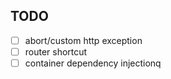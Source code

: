 ## TODO
- [ ] abort/custom http exception
- [ ] router shortcut
- [ ] container dependency injectionq